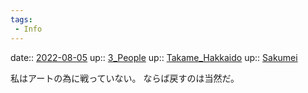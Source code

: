 ```yaml
---
tags:
 - Info
---
```


date:: [2022-08-05](../Daily_Note/2022-08-05.md)
up:: [3_People](../Bar/Novel/Nacaria/3_People.md)
up:: [Takame_Hakkaido](../Bar/Novel/Nacaria/Takame_Hakkaido.md)
up:: [Sakumei](../Bar/Novel/Nacaria/Sakumei.md)

私はアートの為に戦っていない。
ならば戻すのは当然だ。
